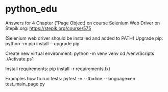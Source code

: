 # python_edu

Answers for 4 Chapter ("Page Object) on course Selenium Web Driver on Stepik.org: https://stepik.org/course/575

(Selenium web driver should be installed and added to PATH)
Upgrade pip:
python -m pip install --upgrade pip

Create new virtual environment:
python -m venv venv
cd /venv/Scripts
./Activate.ps1

Install requirements:
pip install -r requirements.txt

Examples how to run tests:
pytest -v --tb=line --language=en test_main_page.py

